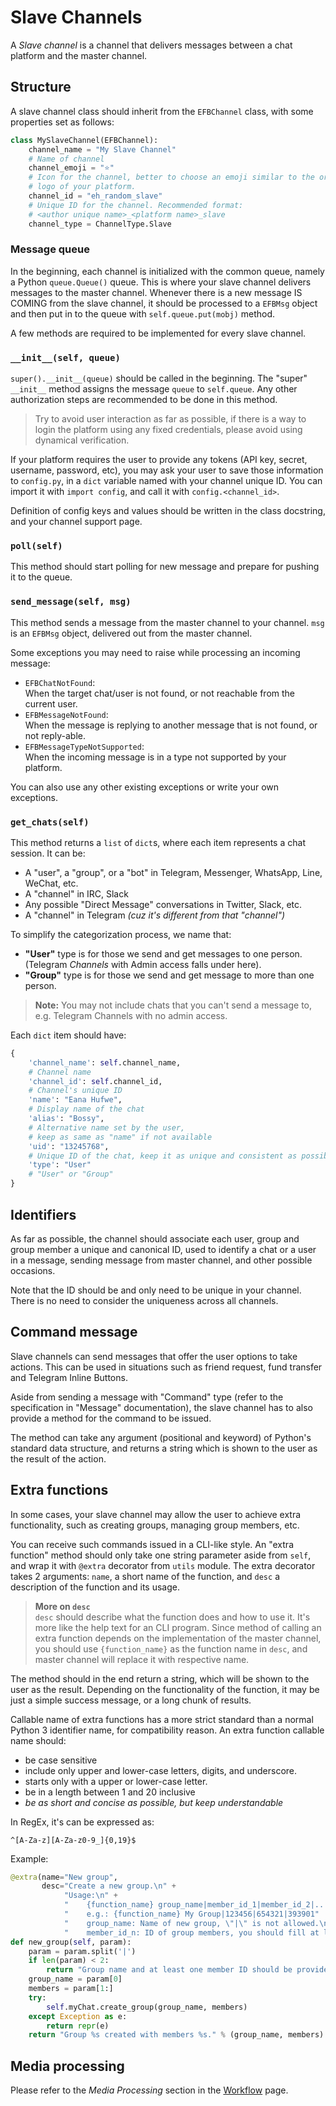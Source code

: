 # Slave Channels
A _Slave channel_ is a channel that delivers messages between a chat platform
and the master channel.

## Structure
A slave channel class should inherit from the `EFBChannel` class, with some properties set as follows:
```python
class MySlaveChannel(EFBChannel):
    channel_name = "My Slave Channel"
    # Name of channel
    channel_emoji = "⭐"
    # Icon for the channel, better to choose an emoji similar to the original
    # logo of your platform.
    channel_id = "eh_random_slave"
    # Unique ID for the channel. Recommended format:
    # <author unique name>_<platform name>_slave
    channel_type = ChannelType.Slave
```

### Message queue
In the beginning, each channel is initialized with the common queue, namely a Python `queue.Queue()` queue. This is where your slave channel delivers messages to the master channel. Whenever there is a new message IS COMING from the slave channel, it should be processed to a `EFBMsg` object and then put in to the queue with `self.queue.put(mobj)` method.

A few methods are required to be implemented for every slave channel.

### `__init__(self, queue)`
`super().__init__(queue)` should be called in the beginning. The "super" `__init__` method assigns the message `queue` to `self.queue`. Any other authorization steps are recommended to be done in this method.

> Try to avoid user interaction as far as possible, if there is a way to login the platform using any fixed credentials, please avoid using dynamical verification.

If your platform requires the user to provide any tokens (API key, secret, username, password, etc), you may ask your user to save those information to `config.py`, in a `dict` variable named with your channel unique ID. You can import it with `import config`, and call it with `config.<channel_id>`.

Definition of config keys and values should be written in the class docstring, and your channel support page.

### `poll(self)`
This method should start polling for new message and prepare for pushing it to the queue.

### `send_message(self, msg)`
This method sends a message from the master channel to your channel. `msg` is an `EFBMsg` object, delivered out from the master channel.

Some exceptions you may need to raise while processing an incoming message:
* `EFBChatNotFound`:  
  When the target chat/user is not found, or not reachable from the current user.
* `EFBMessageNotFound`:  
  When the message is replying to another message that is not found, or not reply-able.
* `EFBMessageTypeNotSupported`:  
  When the incoming message is in a type not supported by your platform.

You can also use any other existing exceptions or write your own exceptions.

### `get_chats(self)`
This method returns a `list` of `dict`s, where each item represents a chat session. It can be:
* A "user", a "group", or a "bot" in Telegram, Messenger, WhatsApp, Line, WeChat, etc.
* A "channel" in IRC, Slack
* Any possible "Direct Message" conversations in Twitter, Slack, etc.
* A "channel" in Telegram _(cuz it's different from that "channel")_

To simplify the categorization process, we name that:
* __"User"__ type is for those we send and get messages to one person.  
(Telegram _Channels_ with Admin access falls under here).
* __"Group"__ type is for those we send and get message to more than one person.

> __Note:__ You may not include chats that you can't send a message to, e.g. Telegram Channels with no admin access.

Each `dict` item should have:
```python
{
    'channel_name': self.channel_name,
    # Channel name
    'channel_id': self.channel_id,
    # Channel's unique ID
    'name': "Eana Hufwe",
    # Display name of the chat
    'alias': "Bossy",
    # Alternative name set by the user,
    # keep as same as "name" if not available
    'uid': "13245768",
    # Unique ID of the chat, keep it as unique and consistent as possible
    'type': "User"
    # "User" or "Group"
}
```

## Identifiers
As far as possible, the channel should associate each user, group and group member a unique and canonical ID, used to identify a chat or a user in a message, sending message from master channel, and other possible occasions.

Note that the ID should be and only need to be unique in your channel. There is no need to consider the uniqueness across all channels.

## Command message
Slave channels can send messages that offer the user options to take actions. This can be used in situations such as friend request, fund transfer and Telegram Inline Buttons.

Aside from sending a message with "Command" type (refer to the specification in "Message" documentation), the slave channel has to also provide a method for the command to be issued.

The method can take any argument (positional and keyword) of Python's standard data structure, and returns a string which is shown to the user as the result of the action.

## Extra functions
In some cases, your slave channel may allow the user to achieve extra functionality, such as creating groups, managing group members, etc.

You can receive such commands issued in a CLI-like style. An "extra function" method should only take one string parameter aside from `self`, and wrap it with `@extra` decorator from `utils` module. The extra decorator takes 2 arguments: `name`, a short name of the function, and `desc` a description of the function and its usage.

> **More on `desc`**  
`desc` should describe what the function does and how to use it. It's more like the help text for an CLI program. Since method of calling an extra function depends on the implementation of the master channel, you should use `{function_name}` as the function name in `desc`, and master channel will replace it with respective name.

The method should in the end return a string, which will be shown to the user as the result. Depending on the functionality of the function, it may be just a simple success message, or a long chunk of results.

Callable name of extra functions has a more strict standard than a normal Python 3 identifier name, for compatibility reason. An extra function callable name should:
* be case sensitive
* include only upper and lower-case letters, digits, and underscore.
* starts only with a upper or lower-case letter.
* be in a length between 1 and 20 inclusive
* _be as short and concise as possible, but keep understandable_

In RegEx, it's can be expressed as:
```regex
^[A-Za-z][A-Za-z0-9_]{0,19}$
```


Example:
```python
@extra(name="New group",
       desc="Create a new group.\n" +
            "Usage:\n" +
            "    {function_name} group_name|member_id_1|member_id_2|...\n" +
            "    e.g.: {function_name} My Group|123456|654321|393901"
            "    group_name: Name of new group, \"|\" is not allowed.\n" +
            "    member_id_n: ID of group members, you should fill at least one.")
def new_group(self, param):
    param = param.split('|')
    if len(param) < 2:
        return "Group name and at least one member ID should be provided."
    group_name = param[0]
    members = param[1:]
    try:
        self.myChat.create_group(group_name, members)
    except Exception as e:
        return repr(e)
    return "Group %s created with members %s." % (group_name, members).
```

## Media processing
Please refer to the _Media Processing_ section in the [Workflow](workflow.md) page.

